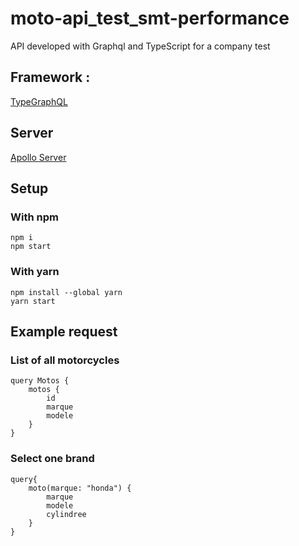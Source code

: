 # moto-api_test_smt-performance

API developed with Graphql and TypeScript for a company test

## Framework :

[TypeGraphQL](https://typegraphql.com/)

## Server

[Apollo Server](https://www.apollographql.com/docs/apollo-server/)

## Setup

### With npm

    npm i
    npm start

### With yarn

    npm install --global yarn
    yarn start

## Example request

### List of all motorcycles

    query Motos {
        motos {
            id
            marque
            modele
        }
    }

### Select one brand

    query{
        moto(marque: "honda") {
            marque
            modele
            cylindree
        }
    }
